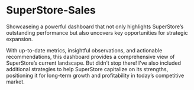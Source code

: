 # SuperStore-Sales
Showcaseing a powerful dashboard that not only highlights SuperStore’s outstanding performance but also uncovers key opportunities for strategic expansion. 

With up-to-date metrics, insightful observations, and actionable recommendations, this dashboard provides a comprehensive view of SuperStore’s current landscape. But didn’t stop there! I’ve also included additional strategies to help SuperStore capitalize on its strengths, positioning it for long-term growth and profitability in today’s competitive market. 
